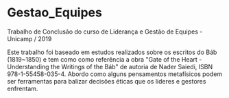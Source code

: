 # Gestao_Equipes
Trabalho de Conclusão do curso de Liderança e Gestão de Equipes - Unicamp / 2019

Este trabalho foi baseado em estudos realizados sobre os escritos do Báb (1819~1850) e tem como como referência a obra "Gate of the Heart - Understanding the Writings of the Báb" de autoria de Nader Saiedi, ISBN 978-1-55458-035-4.
Abordo como alguns pensamentos metafísicos podem ser ferramentas para balizar decisões éticas que os lideres e gestores enfrentam.
